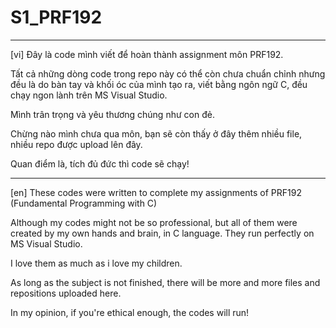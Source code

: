 # S1_PRF192

---

[vi] Đây là code mình viết để hoàn thành assignment môn PRF192.

Tất cả những dòng code trong repo này có thể còn chưa chuẩn chỉnh nhưng đều là do bàn tay và khối óc của mình tạo ra, viết bằng ngôn ngữ C, đều chạy ngon lành trên MS Visual Studio. 

Mình trân trọng và yêu thương chúng như con đẻ. 

Chừng nào mình chưa qua môn, bạn sẽ còn thấy ở đây thêm nhiều file, nhiều repo được upload lên đây.

Quan điểm là, tích đủ đức thì code sẽ chạy!

---

[en] These codes were written to complete my assignments of PRF192 (Fundamental Programming with C)

Although my codes might not be so professional, but all of them were created by my own hands and brain, in C language. They run perfectly on MS Visual Studio.

I love them as much as i love my children.

As long as the subject is not finished, there will be more and more files and repositions uploaded here.

In my opinion, if you're ethical enough, the codes will run!
